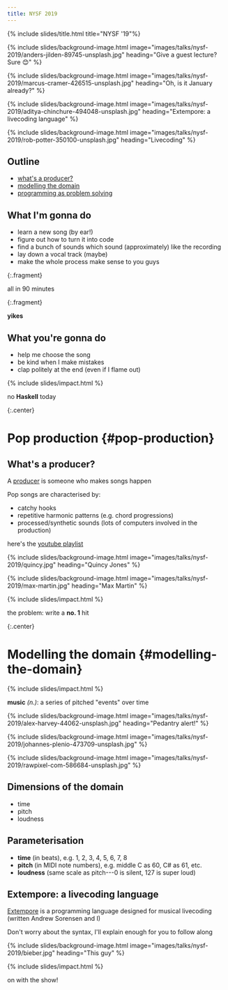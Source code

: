 ```yaml
---
title: NYSF 2019
---
```


{% include slides/title.html title="NYSF '19"%}

{% include slides/background-image.html
           image="images/talks/nysf-2019/anders-jilden-89745-unsplash.jpg"
           heading="Give a guest lecture? Sure 😊"  %}

{% include slides/background-image.html
           image="images/talks/nysf-2019/marcus-cramer-426515-unsplash.jpg"
           heading="Oh, is it January already?"  %}

{% include slides/background-image.html
           image="images/talks/nysf-2019/aditya-chinchure-494048-unsplash.jpg"
           heading="Extempore: a livecoding language"  %}

{% include slides/background-image.html
           image="images/talks/nysf-2019/rob-potter-350100-unsplash.jpg"
           heading="Livecoding"  %}

## Outline

- [what's a producer?](#pop-production)
- [modelling the domain](#modelling-the-domain)
- [programming as problem solving](#production-as-problem-solving)

## What I'm gonna do

- learn a new song (by ear!)
- figure out how to turn it into code
- find a bunch of sounds which sound (approximately) like the recording
- lay down a vocal track (maybe)
- make the whole process make sense to you guys

{:.fragment}

all in 90 minutes

{:.fragment}

**yikes**

## What you're gonna do

- help me choose the song
- be kind when I make mistakes
- clap politely at the end (even if I flame out)

{% include slides/impact.html %}

no **Haskell** today

{:.center}
# Pop production {#pop-production}

## What's a producer?

A
[producer](https://www.recordingconnection.com/reference-library/recording-entrepreneurs/what-does-a-music-producer-do/)
is someone who makes songs happen

Pop songs are characterised by:
- catchy hooks
- repetitive harmonic patterns (e.g. chord progressions)
- processed/synthetic sounds (lots of computers involved in the production)

here's the [youtube playlist](https://www.youtube.com/playlist?list=PLDcnymzs18LWrKzHmzrGH1JzLBqrHi3xQ)

{% include slides/background-image.html
           image="images/talks/nysf-2019/quincy.jpg"
           heading="Quincy Jones"  %}

{% include slides/background-image.html
           image="images/talks/nysf-2019/max-martin.jpg"
           heading="Max Martin"  %}

{% include slides/impact.html %}

the problem: write a **no. 1** hit

{:.center}
# Modelling the domain {#modelling-the-domain}

{% include slides/impact.html %}

**music** *(n.)*: a series of pitched "events" over time

{% include slides/background-image.html
           image="images/talks/nysf-2019/alex-harvey-44062-unsplash.jpg"
           heading="Pedantry alert!"  %}

{% include slides/background-image.html
           image="images/talks/nysf-2019/johannes-plenio-473709-unsplash.jpg"  %}

{% include slides/background-image.html
           image="images/talks/nysf-2019/rawpixel-com-586684-unsplash.jpg"  %}

## Dimensions of the domain

- time
- pitch
- loudness

## Parameterisation

- **time** (in beats), e.g. 1, 2, 3, 4, 5, 6, 7, 8
- **pitch** (in MIDI note numbers), e.g. middle C as 60, C# as 61, etc.
- **loudness** (same scale as pitch---0 is silent, 127 is super loud)

## Extempore: a livecoding language

[Extempore](https://extemporelang.github.io/) is a programming language designed
for musical livecoding (written Andrew Sorensen and I)

Don't worry about the syntax, I'll explain enough for you to follow along

{% include slides/background-image.html
           image="images/talks/nysf-2019/bieber.jpg"
           heading="This guy"  %}

{% include slides/impact.html %}

on with the show!


